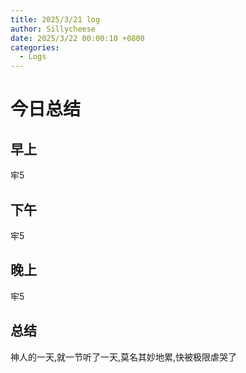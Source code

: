 ```yaml
---
title: 2025/3/21 log
author: Sillycheese
date: 2025/3/22 00:00:10 +0800
categories:
  - Logs
---
```


# 今日总结

## 早上

牢5

## 下午

牢5

## 晚上

牢5

## 总结

神人的一天,就一节听了一天,莫名其妙地累,快被极限虐哭了